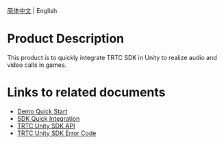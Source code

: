 [简体中文](./README.md) | English
# Product Description
This product is to quickly integrate TRTC SDK in Unity to realize audio and video calls in games.

# Links to related documents

- [Demo Quick Start](./DemoQuickStart(Unity)_intl_en.md)
- [SDK Quick Integration](./SdkQuickIntegration(Unity)_intl_en.md)
- [TRTC Unity SDK API](./API(Unity)_intl_en.md)
- [TRTC Unity SDK Error Code](./ErrorCode(Unity)_intl_en.md)